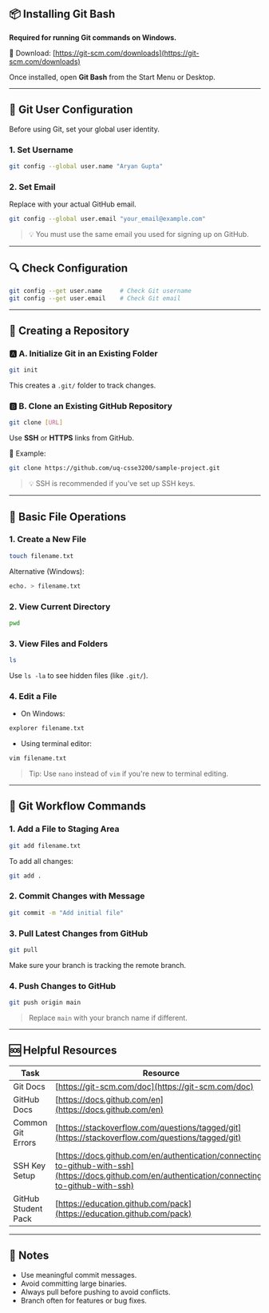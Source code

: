 ## 📦 Installing Git Bash

**Required for running Git commands on Windows.**

🔗 Download: [https://git-scm.com/downloads](https://git-scm.com/downloads)

Once installed, open **Git Bash** from the Start Menu or Desktop.

---

## 👤 Git User Configuration

Before using Git, set your global user identity.

### 1. Set Username

```bash
git config --global user.name "Aryan Gupta"
```

### 2. Set Email

Replace with your actual GitHub email.

```bash
git config --global user.email "your_email@example.com"
```

> 💡 You must use the same email you used for signing up on GitHub.

---

## 🔍 Check Configuration

```bash
git config --get user.name     # Check Git username
git config --get user.email    # Check Git email
```

---

## 📁 Creating a Repository

### 🅰️ A. Initialize Git in an Existing Folder

```bash
git init
```

This creates a `.git/` folder to track changes.

### 🅱️ B. Clone an Existing GitHub Repository

```bash
git clone [URL]
```

Use **SSH** or **HTTPS** links from GitHub.

📌 Example:

```bash
git clone https://github.com/uq-csse3200/sample-project.git
```

> 💡 SSH is recommended if you’ve set up SSH keys.

---

## 📄 Basic File Operations

### 1. Create a New File

```bash
touch filename.txt
```

Alternative (Windows):

```bash
echo. > filename.txt
```

### 2. View Current Directory

```bash
pwd
```

### 3. View Files and Folders

```bash
ls
```

Use `ls -la` to see hidden files (like `.git/`).

### 4. Edit a File

* On Windows:

```bash
explorer filename.txt
```

* Using terminal editor:

```bash
vim filename.txt
```

> Tip: Use `nano` instead of `vim` if you're new to terminal editing.

---

## 💾 Git Workflow Commands

### 1. Add a File to Staging Area

```bash
git add filename.txt
```

To add all changes:

```bash
git add .
```

### 2. Commit Changes with Message

```bash
git commit -m "Add initial file"
```

### 3. Pull Latest Changes from GitHub

```bash
git pull
```

Make sure your branch is tracking the remote branch.

### 4. Push Changes to GitHub

```bash
git push origin main
```

> Replace `main` with your branch name if different.

---

## 🆘 Helpful Resources

| Task                | Resource                                                                                                                                           |
| ------------------- | -------------------------------------------------------------------------------------------------------------------------------------------------- |
| Git Docs            | [https://git-scm.com/doc](https://git-scm.com/doc)                                                                                                 |
| GitHub Docs         | [https://docs.github.com/en](https://docs.github.com/en)                                                                                           |
| Common Git Errors   | [https://stackoverflow.com/questions/tagged/git](https://stackoverflow.com/questions/tagged/git)                                                   |
| SSH Key Setup       | [https://docs.github.com/en/authentication/connecting-to-github-with-ssh](https://docs.github.com/en/authentication/connecting-to-github-with-ssh) |
| GitHub Student Pack | [https://education.github.com/pack](https://education.github.com/pack)                                                                             |

---

## 🧾 Notes

* Use meaningful commit messages.
* Avoid committing large binaries.
* Always pull before pushing to avoid conflicts.
* Branch often for features or bug fixes.
